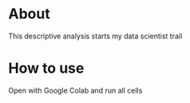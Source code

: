 # About
This descriptive analysis starts my data scientist trail
# How to use
Open with Google Colab and run all cells
